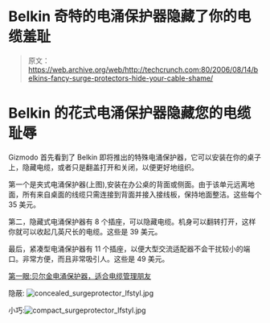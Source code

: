 # Belkin 奇特的电涌保护器隐藏了你的电缆羞耻

> 原文：<https://web.archive.org/web/http://techcrunch.com:80/2006/08/14/belkins-fancy-surge-protectors-hide-your-cable-shame/>

# Belkin 的花式电涌保护器隐藏您的电缆耻辱

Gizmodo 首先看到了 Belkin 即将推出的特殊电涌保护器，它可以安装在你的桌子上，隐藏电缆，或者只是翻盖打开和关闭，以便更好地组织。

第一个是夹式电涌保护器(上图),安装在办公桌的背面或侧面。由于该单元远离地面，所有来自桌面的线缆只需连接到背面并接入接线板，保持地面整洁。这些每个 35 美元。

第二，隐藏式电涌保护器有 8 个插座，可以隐藏电缆。机身可以翻转打开，这样你就可以收起几英尺长的电缆。这些是 39 美元。

最后，紧凑型电涌保护器有 11 个插座，以便大型交流适配器不会干扰较小的端口。非常方便，而且非常吸引人。这些是 49 美元。

[第一眼:贝尔金电涌保护器，适合电缆管理朋友](https://web.archive.org/web/20210416211428/http://gizmodo.com/gadgets/peripherals/first-look-belkin-surge-protectors-good-for-cable-management-fiends-194096.php)

隐蔽:
![concealed_surgeprotector_lfstyl.jpg](img/ee78cebaf36812804d4ef96ecde02e1b.png)

小巧:![compact_surgeprotector_lfstyl.jpg](img/c6cdd4301ff05b83a6c55cc86d3e09ab.png)
